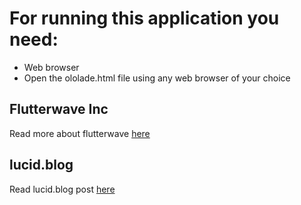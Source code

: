 # For running this application you need:

- Web browser
- Open the ololade.html file using any web browser of your choice 

## Flutterwave Inc

Read more about flutterwave [here]()

## lucid.blog

Read lucid.blog post [here]()
